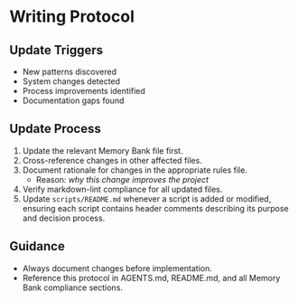 # Writing Protocol

## Update Triggers

- New patterns discovered
- System changes detected
- Process improvements identified
- Documentation gaps found

## Update Process

1. Update the relevant Memory Bank file first.
2. Cross-reference changes in other affected files.
3. Document rationale for changes in the appropriate rules file.
   - Reason: _why this change improves the project_
4. Verify markdown-lint compliance for all updated files.
5. Update `scripts/README.md` whenever a script is added or modified, ensuring each script contains header comments describing its purpose and decision process.

## Guidance

- Always document changes before implementation.
- Reference this protocol in AGENTS.md, README.md, and all Memory Bank compliance sections.
